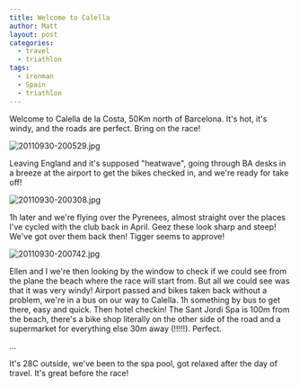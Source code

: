 ```yaml
---
title: Welcome to Calella
author: Matt
layout: post
categories:
  - travel
  - triathlon
tags:
  - ironman
  - Spain
  - triathlon
---
```

Welcome to Calella de la Costa, 50Km north of Barcelona. It's hot, it's windy, and the roads are perfect. Bring on the race!

<p class="attachement"><span><img src="{{ "20110930-200529.jpg" | image_path | cdn }}" alt="20110930-200529.jpg" /></span></p>

<!--more-->

Leaving England and it's supposed "heatwave", going through BA desks in a breeze at the airport to get the bikes checked in, and we're ready for take off!

<p class="attachement"><span><img src="{{ "20110930-200308.jpg" | image_path | cdn }}" alt="20110930-200308.jpg" /></span></p>

1h later and we're flying over the Pyrenees, almost straight over the places I've cycled with the club back in April. Geez these look sharp and steep! We've got over them back then! Tigger seems to approve!

<p class="attachement"><span><img src="{{ "20110930-200742.jpg" | image_path | cdn }}" alt="20110930-200742.jpg" /></span></p>
Ellen and I we're then looking by the window to check if we could see from the plane the beach where the race will start from. But all we could see was that it was very windy!
Airport passed and bikes taken back without a problem, we're in a bus on our way to Calella. 1h something by bus to get there, easy and quick. Then hotel checkin!
The Sant Jordi Spa is 100m from the beach, there's a bike shop literally on the other side of the road and a supermarket for everything else 30m away (!!!!!). Perfect.

...

It's 28C outside, we've been to the spa pool, got relaxed after the day of travel. It's great before the race!